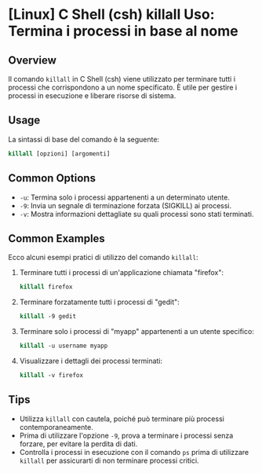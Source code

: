 # [Linux] C Shell (csh) killall Uso: Termina i processi in base al nome

## Overview
Il comando `killall` in C Shell (csh) viene utilizzato per terminare tutti i processi che corrispondono a un nome specificato. È utile per gestire i processi in esecuzione e liberare risorse di sistema.

## Usage
La sintassi di base del comando è la seguente:

```csh
killall [opzioni] [argomenti]
```

## Common Options
- `-u`: Termina solo i processi appartenenti a un determinato utente.
- `-9`: Invia un segnale di terminazione forzata (SIGKILL) ai processi.
- `-v`: Mostra informazioni dettagliate su quali processi sono stati terminati.

## Common Examples
Ecco alcuni esempi pratici di utilizzo del comando `killall`:

1. Terminare tutti i processi di un'applicazione chiamata "firefox":
   ```csh
   killall firefox
   ```

2. Terminare forzatamente tutti i processi di "gedit":
   ```csh
   killall -9 gedit
   ```

3. Terminare solo i processi di "myapp" appartenenti a un utente specifico:
   ```csh
   killall -u username myapp
   ```

4. Visualizzare i dettagli dei processi terminati:
   ```csh
   killall -v firefox
   ```

## Tips
- Utilizza `killall` con cautela, poiché può terminare più processi contemporaneamente.
- Prima di utilizzare l'opzione `-9`, prova a terminare i processi senza forzare, per evitare la perdita di dati.
- Controlla i processi in esecuzione con il comando `ps` prima di utilizzare `killall` per assicurarti di non terminare processi critici.